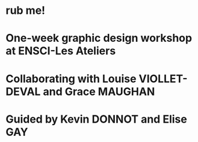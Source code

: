 # rub me!
# One-week graphic design workshop at ENSCI-Les Ateliers
# Collaborating with Louise VIOLLET-DEVAL and Grace MAUGHAN
# Guided by Kevin DONNOT and Elise GAY
